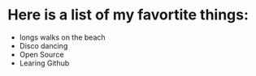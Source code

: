 # Here is a list of my favortite things: 
- longs walks on the beach 
- Disco dancing 
- Open Source 
- Learing Github

